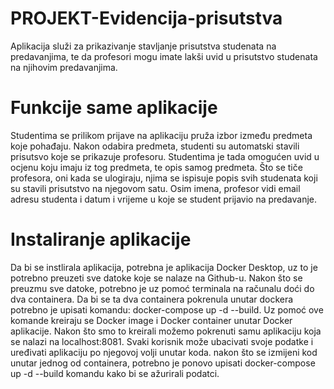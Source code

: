 # PROJEKT-Evidencija-prisutstva

Aplikacija služi za prikazivanje stavljanje prisutstva studenata na predavanjima, te da profesori mogu imate lakši uvid u prisutstvo studenata na njihovim predavanjima.

# Funkcije same aplikacije
Studentima se prilikom prijave na aplikaciju pruža izbor između predmeta koje pohađaju. Nakon odabira predmeta, studenti su automatski stavili prisutsvo koje se prikazuje profesoru. Studentima je tada omogućen uvid u ocjenu koju imaju iz tog predmeta, te opis samog predmeta. Što se tiče profesora, oni kada se ulogiraju, njima se ispisuje popis svih studenata koji su stavili prisutstvo na njegovom satu. Osim imena, profesor vidi email adresu studenta i datum i vrijeme u koje se student prijavio na predavanje.

# Instaliranje aplikacije
Da bi se instlirala aplikacija, potrebna je aplikacija Docker Desktop, uz to je potrebno preuzeti sve datoke koje se nalaze na Github-u. Nakon što se preuzmu sve datoke, potrebno je uz pomoć terminala na računalu doći do dva containera. Da bi se ta dva containera pokrenula unutar dockera potrebno je upisati komandu: docker-compose up -d --build. Uz pomoć ove komande kreiraju se Docker image i Docker container unutar Docker aplikacije. Nakon što smo to kreirali možemo pokrenuti samu aplikaciju koja se nalazi na localhost:8081. Svaki korisnik može ubacivati svoje podatke i uređivati aplikaciju po njegovoj volji unutar koda. nakon što se izmijeni kod unutar jednog od containera, potrebno je ponovo upisati docker-compose up -d --build komandu kako bi se ažurirali podatci.



